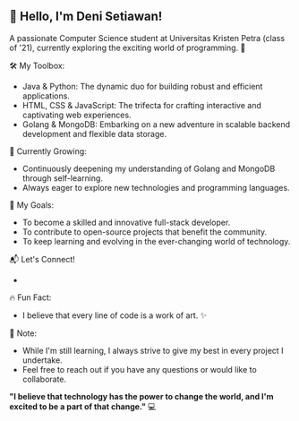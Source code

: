 ## 👋 Hello, I'm Deni Setiawan!

A passionate Computer Science student at Universitas Kristen Petra (class of '21), currently exploring the exciting world of programming. 🚀

🛠️ My Toolbox:

* Java & Python: The dynamic duo for building robust and efficient applications.
* HTML, CSS & JavaScript: The trifecta for crafting interactive and captivating web experiences.
* Golang & MongoDB: Embarking on a new adventure in scalable backend development and flexible data storage.

🌱 Currently Growing:

* Continuously deepening my understanding of Golang and MongoDB through self-learning.
* Always eager to explore new technologies and programming languages.

🌟 My Goals:

* To become a skilled and innovative full-stack developer.
* To contribute to open-source projects that benefit the community.
* To keep learning and evolving in the ever-changing world of technology.

📬 Let's Connect!

* 

🔥 Fun Fact:

* I believe that every line of code is a work of art. ✨

📝 Note:

* While I'm still learning, I always strive to give my best in every project I undertake.
* Feel free to reach out if you have any questions or would like to collaborate.

**"I believe that technology has the power to change the world, and I'm excited to be a part of that change."** 💻 
